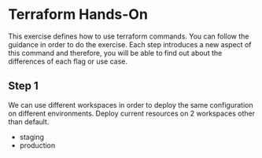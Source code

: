 # Terraform Hands-On

This exercise defines how to use terraform commands. You can follow the guidance in order to do the exercise. Each step introduces a new aspect of this command and therefore, you will be able to find out about the differences of each flag or use case.

## Step 1
We can use different workspaces in order to deploy the same configuration on different environments. Deploy current resources on 2 workspaces other than default.

* staging
* production